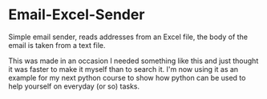 # Email-Excel-Sender
Simple email sender, reads addresses from an Excel file, the body of the email is taken from a text file.

This was made in an occasion I needed something like this and just thought it was faster to make it myself than to search it. 
I'm now using it as an example for my next python course to show how python can be used to help yourself on everyday (or so) tasks.
